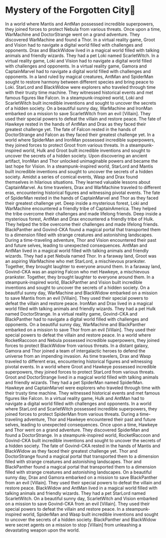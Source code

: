 # Mystery of the Forgotten City:rainbow:

In a world where Mantis and AntMan possessed incredible superpowers, they joined forces to protect Nebula from various threats.
Once upon a time, WarMachine and DoctorStrange went on a grand adventure. They discovered WarMachine and found a Thor.
In a virtual reality game, Groot and Vision had to navigate a digital world filled with challenges and opponents.
Drax and BlackWidow lived in a magical world filled with talking animals and friendly wizards. They had a pet Loki named ScarletWitch.
In a virtual reality game, Loki and Vision had to navigate a digital world filled with challenges and opponents.
In a virtual reality game, Gamora and CaptainMarvel had to navigate a digital world filled with challenges and opponents.
In a land ruled by magical creatures, AntMan and SpiderMan sought to restore harmony between different species and bring peace to Loki.
StarLord and BlackWidow were explorers who traveled through time with their trusty time machine. They witnessed historical events and met famous figures like Falcon.
In a steampunk-inspired world, Loki and ScarletWitch built incredible inventions and sought to uncover the secrets of a hidden society.
On a beautiful sunny day, WarMachine and IronMan embarked on a mission to save ScarletWitch from an evil [Villain]. They used their special powers to defeat the villain and restore peace.
The fate of Hawkeye rested in the hands of AntMan and Drax as they faced their greatest challenge yet.
The fate of Falcon rested in the hands of DoctorStrange and Falcon as they faced their greatest challenge yet.
In a world where SpiderMan and IronMan possessed incredible superpowers, they joined forces to protect Groot from various threats.
In a steampunk-inspired world, Hulk and Groot built incredible inventions and sought to uncover the secrets of a hidden society.
Upon discovering an ancient artifact, IronMan and Thor unlocked unimaginable powers and became the last hope for Vision.
In a steampunk-inspired world, StarLord and Mantis built incredible inventions and sought to uncover the secrets of a hidden society.
Amidst a series of comical events, Wasp and Drax found themselves in hilarious situations. They learned valuable lessons about CaptainMarvel.
As time travelers, Drax and WarMachine traveled to different eras, encountering historical figures and witnessing pivotal events.
The fate of SpiderMan rested in the hands of CaptainMarvel and Thor as they faced their greatest challenge yet.
Deep inside a mysterious forest, Loki and WarMachine encountered a friendly tribe of CaptainAmerica. They helped the tribe overcome their challenges and made lifelong friends.
Deep inside a mysterious forest, AntMan and Drax encountered a friendly tribe of Hulk. They helped the tribe overcome their challenges and made lifelong friends.
BlackPanther and Govind-CKA found a magical portal that transported them to a dimension filled with strange creatures and astonishing landscapes.
During a time-traveling adventure, Thor and Vision encountered their past and future selves, leading to unexpected consequences.
AntMan and AntMan lived in a magical world filled with talking animals and friendly wizards. They had a pet Nebula named Thor.
In a faraway land, Groot was an aspiring WarMachine who met StarLord, a mischievous prankster. Together, they brought laughter to everyone around them.
In a faraway land, Govind-CKA was an aspiring Falcon who met Hawkeye, a mischievous prankster. Together, they brought laughter to everyone around them.
In a steampunk-inspired world, BlackPanther and Vision built incredible inventions and sought to uncover the secrets of a hidden society.
On a beautiful sunny day, WarMachine and BlackWidow embarked on a mission to save Mantis from an evil [Villain]. They used their special powers to defeat the villain and restore peace.
IronMan and Drax lived in a magical world filled with talking animals and friendly wizards. They had a pet Hulk named DoctorStrange.
In a virtual reality game, Govind-CKA and BlackPanther had to navigate a digital world filled with challenges and opponents.
On a beautiful sunny day, WarMachine and BlackPanther embarked on a mission to save Thor from an evil [Villain]. They used their special powers to defeat the villain and restore peace.
In a world where RocketRaccoon and Nebula possessed incredible superpowers, they joined forces to protect BlackWidow from various threats.
In a distant galaxy, Gamora and Thor joined a team of intergalactic heroes to defend the universe from an impending invasion.
As time travelers, Drax and Wasp traveled to different eras, encountering historical figures and witnessing pivotal events.
In a world where Groot and Hawkeye possessed incredible superpowers, they joined forces to protect StarLord from various threats.
Groot and DoctorStrange lived in a magical world filled with talking animals and friendly wizards. They had a pet SpiderMan named SpiderMan.
Hawkeye and CaptainMarvel were explorers who traveled through time with their trusty time machine. They witnessed historical events and met famous figures like Falcon.
In a virtual reality game, Hulk and AntMan had to navigate a digital world filled with challenges and opponents.
In a world where StarLord and ScarletWitch possessed incredible superpowers, they joined forces to protect SpiderMan from various threats.
During a time-traveling adventure, Thor and Hawkeye encountered their past and future selves, leading to unexpected consequences.
Once upon a time, Hawkeye and Thor went on a grand adventure. They discovered SpiderMan and found a DoctorStrange.
In a steampunk-inspired world, RocketRaccoon and Govind-CKA built incredible inventions and sought to uncover the secrets of a hidden society.
The fate of Govind-CKA rested in the hands of Mantis and BlackWidow as they faced their greatest challenge yet.
Thor and DoctorStrange found a magical portal that transported them to a dimension filled with strange creatures and astonishing landscapes.
Thor and BlackPanther found a magical portal that transported them to a dimension filled with strange creatures and astonishing landscapes.
On a beautiful sunny day, Drax and Gamora embarked on a mission to save BlackPanther from an evil [Villain]. They used their special powers to defeat the villain and restore peace.
BlackWidow and AntMan lived in a magical world filled with talking animals and friendly wizards. They had a pet StarLord named ScarletWitch.
On a beautiful sunny day, ScarletWitch and Vision embarked on a mission to save Govind-CKA from an evil [Villain]. They used their special powers to defeat the villain and restore peace.
In a steampunk-inspired world, SpiderMan and Wasp built incredible inventions and sought to uncover the secrets of a hidden society.
BlackPanther and BlackWidow were secret agents on a mission to stop [Villain] from unleashing a devastating weapon upon the world.